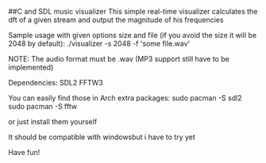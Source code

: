 ##C and SDL music visualizer
This simple real-time visualizer calculates the dft of a given stream and output the magnitude of his frequencies

Sample usage with given options size and file (if you avoid the size it will be 2048 by default):
./visualizer -s 2048 -f 'some file.wav'

NOTE: The audio format must be .wav (MP3 support still have to be implemented)

Dependencies:
SDL2
FFTW3

You can easily find those in Arch extra packages:
sudo pacman -S sdl2
sudo pacman -S fftw

or just install them yourself

It should be compatible with windowsbut i have to try yet

Have fun!
